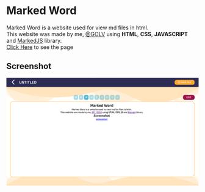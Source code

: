 # Marked Word

Marked Word is a website used for view md files in html.<br>
This website was made by me, [@GOLV] using **HTML**, **CSS**, **JAVASCRIPT** and [MarkedJS] library.<br>
[Click Here](https://t-golv.github.io/marked-word/) to see the page<br>

## Screenshot
![Alt Screenshot](Screenshot.png)<br>

[@GOLV]: https://github.com/t-golv
[MarkedJS]: https://marked.js.org/
